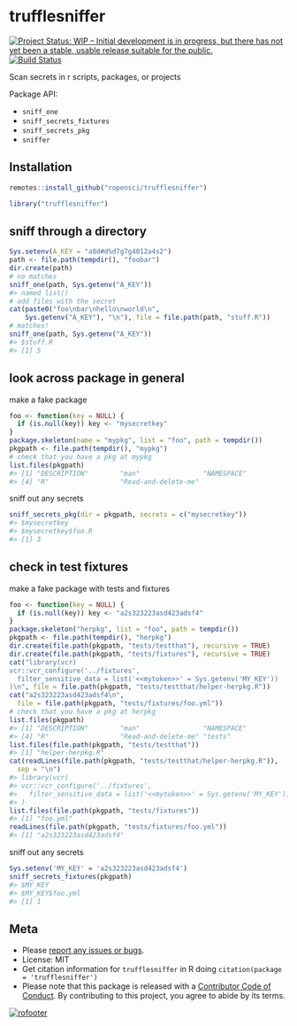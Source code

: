 trufflesniffer
===========



[![Project Status: WIP – Initial development is in progress, but there has not yet been a stable, usable release suitable for the public.](https://www.repostatus.org/badges/latest/wip.svg)](https://www.repostatus.org/#wip)
[![Build Status](https://travis-ci.com/ropensci/trufflesniffer.svg?branch=master)](https://travis-ci.com/ropensci/trufflesniffer)

Scan secrets in r scripts, packages, or projects


Package API:

 - `sniff_one`
 - `sniff_secrets_fixtures`
 - `sniff_secrets_pkg`
 - `sniffer`

## Installation


```r
remotes::install_github("ropensci/trufflesniffer")
```


```r
library("trufflesniffer")
```

## sniff through a directory


```r
Sys.setenv(A_KEY = "a8d#d%d7g7g4012a4s2")
path <- file.path(tempdir(), "foobar")
dir.create(path)
# no matches
sniff_one(path, Sys.getenv("A_KEY"))
#> named list()
# add files with the secret
cat(paste0("foo\nbar\nhello\nworld\n", 
    Sys.getenv("A_KEY"), "\n"), file = file.path(path, "stuff.R"))
# matches!
sniff_one(path, Sys.getenv("A_KEY"))
#> $stuff.R
#> [1] 5
```

## look across package in general

make a fake package


```r
foo <- function(key = NULL) {
  if (is.null(key)) key <- "mysecretkey"
}
package.skeleton(name = "mypkg", list = "foo", path = tempdir())
pkgpath <- file.path(tempdir(), "mypkg")
# check that you have a pkg at mypkg
list.files(pkgpath)
#> [1] "DESCRIPTION"        "man"                "NAMESPACE"         
#> [4] "R"                  "Read-and-delete-me"
```

sniff out any secrets


```r
sniff_secrets_pkg(dir = pkgpath, secrets = c("mysecretkey"))
#> $mysecretkey
#> $mysecretkey$foo.R
#> [1] 3
```



## check in test fixtures

make a fake package with tests and fixtures


```r
foo <- function(key = NULL) {
  if (is.null(key)) key <- "a2s323223asd423adsf4"
}
package.skeleton("herpkg", list = "foo", path = tempdir())
pkgpath <- file.path(tempdir(), "herpkg")
dir.create(file.path(pkgpath, "tests/testthat"), recursive = TRUE)
dir.create(file.path(pkgpath, "tests/fixtures"), recursive = TRUE)
cat("library(vcr)
vcr::vcr_configure('../fixtures', 
  filter_sensitive_data = list('<<mytoken>>' = Sys.getenv('MY_KEY'))
)\n", file = file.path(pkgpath, "tests/testthat/helper-herpkg.R"))
cat("a2s323223asd423adsf4\n", 
  file = file.path(pkgpath, "tests/fixtures/foo.yml"))
# check that you have a pkg at herpkg
list.files(pkgpath)
#> [1] "DESCRIPTION"        "man"                "NAMESPACE"         
#> [4] "R"                  "Read-and-delete-me" "tests"
list.files(file.path(pkgpath, "tests/testthat"))
#> [1] "helper-herpkg.R"
cat(readLines(file.path(pkgpath, "tests/testthat/helper-herpkg.R")),
  sep = "\n")
#> library(vcr)
#> vcr::vcr_configure('../fixtures', 
#>   filter_sensitive_data = list('<<mytoken>>' = Sys.getenv('MY_KEY'))
#> )
list.files(file.path(pkgpath, "tests/fixtures"))
#> [1] "foo.yml"
readLines(file.path(pkgpath, "tests/fixtures/foo.yml"))
#> [1] "a2s323223asd423adsf4"
```

sniff out any secrets


```r
Sys.setenv('MY_KEY' = 'a2s323223asd423adsf4')
sniff_secrets_fixtures(pkgpath)
#> $MY_KEY
#> $MY_KEY$foo.yml
#> [1] 1
```

## Meta

* Please [report any issues or bugs](https://github.com/ropensci/trufflesniffer/issues).
* License: MIT
* Get citation information for `trufflesniffer` in R doing `citation(package = 'trufflesniffer')`
* Please note that this package is released with a [Contributor Code of Conduct](https://ropensci.org/code-of-conduct/). By contributing to this project, you agree to abide by its terms.

[![rofooter](https://ropensci.org/public_images/github_footer.png)](https://ropensci.org)
